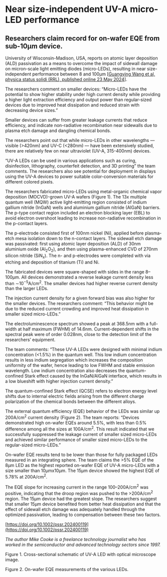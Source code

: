 # Near size-independent UV-A micro-LED performance

## Researchers claim record for on-wafer EQE from sub-10&micro;m device.

University of Wisconsin-Madison, USA, reports on atomic layer deposition (ALD) passivation as a means to overcome the impact of sidewall damage on micron-scale light emitting diodes (micro-LEDs), resulting in near size-independent performance between 8 and 100&micro;m [[Guangying Wang et al, physica status solidi (RRL), published online 23 May 2024](https://doi.org/10.1002/pssr.202400119)].

The researchers comment on smaller devices: “Micro-LEDs have the potential to show higher stability under high current density while providing a higher light extraction efficiency and output power than regular-sized devices due to improved heat dissipation and reduced strain with decreasing device sizes.”

Smaller devices can suffer from greater leakage currents that reduce efficiency, and indicate non-radiative recombination near sidewalls due to plasma etch damage and dangling chemical bonds.

The researchers point out that while micro-LEDs in other wavelengths — visible (&gt;420nm) and UV-C (&lt;280nm) — have been extensively studied, there are relatively few on near ultraviolet (UV-A, 315-400nm) devices.

“UV-A LEDs can be used in various applications such as curing, disinfection, lithography, counterfeit detection, and 3D printing” the team comments. The researchers also see potential for deployment in displays using the UV-A devices to power suitable color-conversion materials for different colored pixels.

The researchers fabricated micro-LEDs using metal-organic chemical vapor deposition (MOCVD)-grown UV-A wafers (Figure 1). The 13x multiple quantum well (MQW) active light-emitting region consisted of indium gallium nitride (InGaN) wells and aluminium gallium nitride (AlGaN) barriers. The p-type contact region included an electron blocking layer (EBL) to avoid electron overshoot leading to increase non-radiative recombination in the p-contact layers.

The p-electrode consisted first of 100nm nickel (Ni), applied before plasma-etch mesa isolation down to the n-contact layers. The sidewall etch damage was passivated: first using atomic layer deposition (ALD) of 30nm aluminium oxide (Al<sub>2</sub>O<sub>2</sub>), and then using plasma-enhanced CVD of 270nm silicon nitride (SiN<sub>x</sub>). The n- and p-electrodes were completed with via etching and deposition of titanium (Ti) and Ni.

The fabricated devices were square-shaped with sides in the range 8–100&micro;m. All devices demonstrated a reverse leakage current density less than &sim;10<sup>−5</sup>A/cm<sup>2</sup>. The smaller devices had higher reverse current density than the larger LEDs.

The injection current density for a given forward bias was also higher for the smaller devices. The researchers comment: “This behavior might be due to the reduced current crowding and improved heat dissipation in smaller sized micro-LEDs.”

The electroluminescence spectrum showed a peak at 368.5nm with a full-width at half maximum (FWHM) of 14.6nm. Current-dependent shifts in the spectral peak were of order 0.028nm, close to the detection limit of the researchers’ equipment.

The team comments: “These UV-A LEDs were designed with minimal indium concentration (&lt;1.5%) in the quantum well. This low indium concentration results in less indium segregation which increases the composition uniformity of the wafer, hence leading to low FWHM and stable emission wavelength. Low indium concentration also decreases the quantum-confined Stark effect caused by the InGaN/AlGaN interface, which results in a low blueshift with higher injection current density.”

The quantum-confined Stark effect (QCSE) refers to electron energy level shifts due to internal electric fields arising from the different charge polarization of the chemical bonds between the different alloys.

The external quantum efficiency (EQE) behavior of the LEDs was similar up 200A/cm<sup>2</sup> current density (Figure 2). The team reports: “Devices demonstrated high on-wafer EQEs around 5.5%, with less than 0.5% difference among all the sizes at 100A/cm<sup>2</sup>. This result indicated that we successfully suppressed the leakage current of smaller sized micro-LEDs and achieved similar performance of smaller sized micro-LEDs to the regular-sized micro-LEDs.”

On-wafer EQE results tend to be lower than those for fully packaged LEDs measured in an integrating sphere. The team claims the &gt;5% EQE of the 8&micro;m LED as the highest reported on-wafer EQE of UV-A micro-LEDs with a size smaller than 10&micro;mx10&micro;m. The 15&micro;m device showed the highest EQE of 5.78% at 200A/cm<sup>2</sup>.

The EQE slope for increasing current in the range 100–200A/cm<sup>2</sup> was positive, indicating that the droop region was pushed to the &gt;200A/cm<sup>2</sup> region. The 15&micro;m device had the greatest slope. The researchers suggest that smaller 15&micro;m device benefited from better heat dissipation and that the effect of sidewall etch damage was adequately handled through the optimized passivation, leading to compensation between these two factors.

[https://doi.org/10.1002/pssr.202400119](https://doi.org/10.1002/pssr.202400119)

_The author Mike Cooke is a freelance technology journalist who has worked in the semiconductor and advanced technology sectors since 1997._

Figure 1. Cross-sectional schematic of UV-A LED with optical microscope image. 

Figure 2. On-wafer EQE measurements of the various LEDs. 
